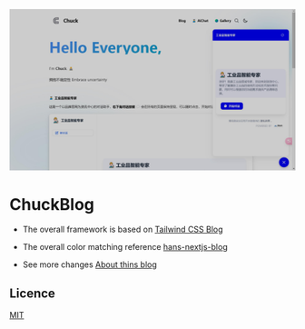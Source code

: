 ![chuck-blog-home](/public/static/images/chuck-blog-home-241106.jpg)

# ChuckBlog

- The overall framework is based on [Tailwind CSS Blog](https://github.com/timlrx/tailwind-nextjs-starter-blog)

- The overall color matching reference [hans-nextjs-blog](https://github.com/hansking98/hans-nextjs-blog)

- See more changes [About thins blog](https://www.chuckblog.com/blog/241012-About-This-Blog)

## Licence

[MIT](https://github.com/iChuck-W/chuck-blog/blob/main/LICENSE)
